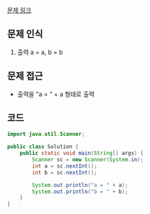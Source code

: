 [문제 링크](https://school.programmers.co.kr/learn/courses/30/lessons/181951)

## 문제 인식

1. 출력 a = a, b = b

## 문제 접근 

- 출력을 "a = " + a 형태로 출력

## 코드

```java
import java.util.Scanner;

public class Solution {
    public static void main(String[] args) {
        Scanner sc = new Scanner(System.in);
        int a = sc.nextInt();
        int b = sc.nextInt();

        System.out.println("a = " + a);
        System.out.println("b = " + b);
    }
}
```